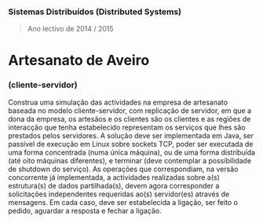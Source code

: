 ### Sistemas Distribuídos (Distributed Systems)
> Ano lectivo de 2014 / 2015

# Artesanato de Aveiro 
### (cliente-servidor)

Construa uma simulação das actividades na empresa de artesanato baseada no modelo cliente-servidor, com replicação de servidor, em que a dona da empresa, os artesãos e os clientes são os clientes e as regiões de interacção que tenha estabelecido representam os serviços que lhes são prestados pelos servidores.
A solução deve ser implementada em Java, ser passível de execução em Linux sobre sockets TCP, poder ser executada de uma forma concentrada (numa única máquina), ou de uma forma distribuída (até oito máquinas diferentes), e terminar (deve contemplar a possibilidade de shutdown do serviço).
As operações que correspondiam, na versão concorrente já implementada, a actividades realizadas sobre a(s) estrutura(s) de dados partilhada(s), devem agora corresponder a solicitações independentes requeridas ao(s) servidor(es) através de mensagens. Em cada caso, deve ser estabelecida a ligação, ser feito o pedido, aguardar a resposta e fechar a ligação.
